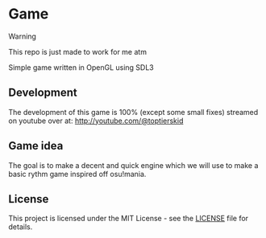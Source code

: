 # Game
> [!WARNING]
> This repo is just made to work for me atm

Simple game written in OpenGL using SDL3

## Development
The development of this game is 100% (except some small fixes) streamed on youtube over at: http://youtube.com/@toptierskid

## Game idea
The goal is to make a decent and quick engine which we will use to make a basic rythm game inspired off osu!mania.

## License
This project is licensed under the MIT License - see the [LICENSE](LICENSE) file for details.
